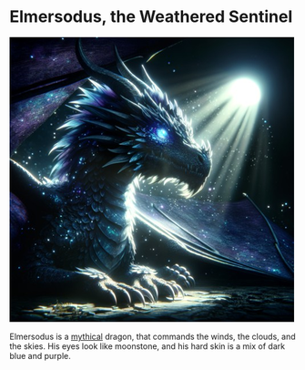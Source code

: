 # Elmersodus, the Weathered Sentinel

[![elmersodus](../images/elmersodus.jpg)](../images/elmersodus.png)

Elmersodus is a [mythical](mythical-creatures.md#mythical-creatures) dragon, that commands the winds, the clouds, and the skies. His eyes look like moonstone, and his hard skin is a mix of dark blue and purple.
